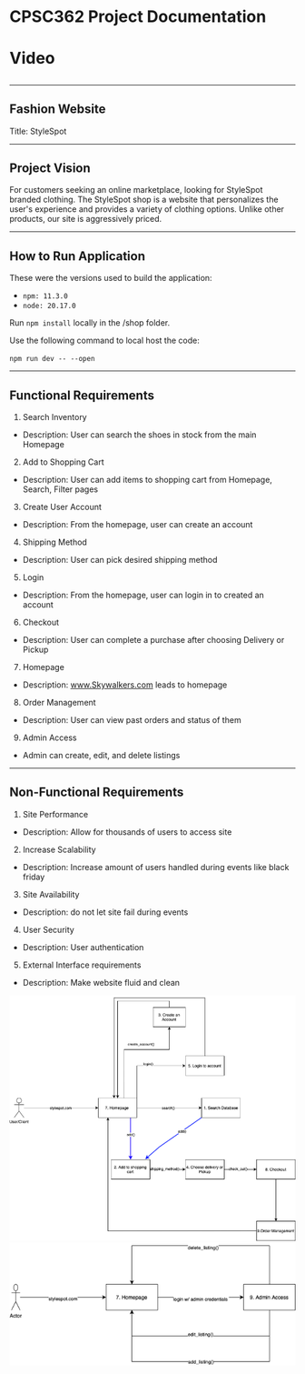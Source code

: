 # CPSC362 Project Documentation

# Video
## 

--- 
##  Fashion Website
Title: StyleSpot

---
## Project Vision

For customers seeking an online marketplace, looking for StyleSpot branded clothing. The StyleSpot shop is a website that personalizes the user's experience and provides a variety of clothing options. Unlike other products, our site is aggressively priced.

---
## How to Run Application
These were the versions used to build the application:
 * `npm: 11.3.0`
 * `node: 20.17.0`


Run `npm install` locally in the /shop folder.


Use the following command to local host the code:


`npm run dev -- --open`

---
## Functional Requirements 
1. Search Inventory
-  Description: User can search the shoes in stock from the main Homepage

2. Add to Shopping Cart
-  Description: User can add items to shopping cart from Homepage, Search, Filter pages

3. Create User Account
-  Description: From the homepage, user can create an account

4. Shipping Method
-  Description: User can pick desired shipping method

5. Login 
-  Description: From the homepage, user can login in to created an account

6. Checkout
-  Description: User can complete a purchase after choosing Delivery or Pickup

7. Homepage
-  Description: www.Skywalkers.com leads to homepage

8. Order Management
-  Description: User can view past orders and status of them

9. Admin Access
- Admin can create, edit, and delete listings

---
## Non-Functional Requirements 

1. Site Performance
- Description: Allow for thousands of users to access site
2. Increase Scalability
- Description:  Increase amount of users handled during events like black friday
3. Site Availability
- Description: do not let site fail during events
4. User Security
- Description: User  authentication
5. External Interface requirements 
- Description: Make website fluid and clean




![Flowdiagram](StylespotUserDiagram.png)
![Flowdiagram](AdminStyleSpot.png)



















